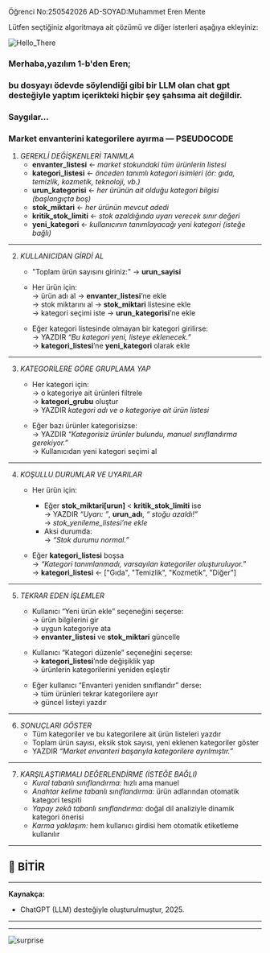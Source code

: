 Öğrenci No:250542026
AD-SOYAD:Muhammet Eren Mente

Lütfen seçtiğiniz algoritmaya ait çözümü ve diğer isterleri aşağıya ekleyiniz:






![Hello_There](https://media2.giphy.com/media/v1.Y2lkPTc5MGI3NjExYW0ydWU0NGRuMW93b2ZjdG54dmhpZmw2enIwbHFkajZkazJ1emh5ZCZlcD12MV9pbnRlcm5hbF9naWZfYnlfaWQmY3Q9Zw/Nx0rz3jtxtEre/giphy.gif)


### Merhaba,yazılım 1-b'den Eren;  
### bu dosyayı ödevde söylendiği gibi bir LLM olan chat gpt desteğiyle yaptım içerikteki hiçbir şey şahsıma ait değildir. 
### Saygılar...


### Market envanterini kategorilere ayırma — PSEUDOCODE

1. *GEREKLİ DEĞİŞKENLERİ TANIMLA*  
   - **envanter_listesi** ← *market stokundaki tüm ürünlerin listesi*  
   - **kategori_listesi** ← *önceden tanımlı kategori isimleri (ör: gıda, temizlik, kozmetik, teknoloji, vb.)*  
   - **urun_kategorisi** ← *her ürünün ait olduğu kategori bilgisi (başlangıçta boş)*  
   - **stok_miktari** ← *her ürünün mevcut adedi*  
   - **kritik_stok_limiti** ← *stok azaldığında uyarı verecek sınır değeri*  
   - **yeni_kategori** ← *kullanıcının tanımlayacağı yeni kategori (isteğe bağlı)*  

---

2. *KULLANICIDAN GİRDİ AL*  
   - "Toplam ürün sayısını giriniz:" → **urun_sayisi**  
   - Her ürün için:  
       → ürün adı al → **envanter_listesi**’ne ekle  
       → stok miktarını al → **stok_miktari** listesine ekle  
       → kategori seçimi iste → **urun_kategorisi**’ne ekle  

   - Eğer kategori listesinde olmayan bir kategori girilirse:  
       → YAZDIR *“Bu kategori yeni, listeye eklenecek.”*  
       → **kategori_listesi**’ne **yeni_kategori** olarak ekle  

---

3. *KATEGORİLERE GÖRE GRUPLAMA YAP*  
   - Her kategori için:  
       → o kategoriye ait ürünleri filtrele  
       → **kategori_grubu** oluştur  
       → YAZDIR *kategori adı ve o kategoriye ait ürün listesi*  

   - Eğer bazı ürünler kategorisizse:  
       → YAZDIR *“Kategorisiz ürünler bulundu, manuel sınıflandırma gerekiyor.”*  
       → Kullanıcıdan yeni kategori seçimi al  

---

4. *KOŞULLU DURUMLAR VE UYARILAR*  
   - Her ürün için:  
       - Eğer **stok_miktari[urun]** < **kritik_stok_limiti** ise  
           → YAZDIR *“Uyarı: ”*, **urun_adı**, *“ stoğu azaldı!”*  
           → *stok_yenileme_listesi’ne ekle*  
       - Aksi durumda:  
           → *“Stok durumu normal.”*  

   - Eğer **kategori_listesi** boşsa  
       → *“Kategori tanımlanmadı, varsayılan kategoriler oluşturuluyor.”*  
       → **kategori_listesi** ← ["Gıda", "Temizlik", "Kozmetik", "Diğer"]  

---

5. *TEKRAR EDEN İŞLEMLER*  
   - Kullanıcı “Yeni ürün ekle” seçeneğini seçerse:  
       → ürün bilgilerini gir  
       → uygun kategoriye ata  
       → **envanter_listesi** ve **stok_miktari** güncelle  
   - Kullanıcı “Kategori düzenle” seçeneğini seçerse:  
       → **kategori_listesi**’nde değişiklik yap  
       → ürünlerin kategorilerini yeniden eşleştir  

   - Eğer kullanıcı “Envanteri yeniden sınıflandır” derse:  
       → tüm ürünleri tekrar kategorilere ayır  
       → güncel listeyi yazdır  

---

6. *SONUÇLARI GÖSTER*  
   - Tüm kategoriler ve bu kategorilere ait ürün listeleri yazdır  
   - Toplam ürün sayısı, eksik stok sayısı, yeni eklenen kategoriler göster  
   - YAZDIR *“Market envanteri başarıyla kategorilere ayrılmıştır.”*  

---

7. *KARŞILAŞTIRMALI DEĞERLENDİRME (İSTEĞE BAĞLI)*  
   - *Kural tabanlı sınıflandırma:* hızlı ama manuel  
   - *Anahtar kelime tabanlı sınıflandırma:* ürün adlarından otomatik kategori tespiti  
   - *Yapay zekâ tabanlı sınıflandırma:* doğal dil analiziyle dinamik kategori önerisi  
   - *Karma yaklaşım:* hem kullanıcı girdisi hem otomatik etiketleme kullanılır  

---

## 🔴 BİTİR

---
**Kaynakça:**  
- ChatGPT (LLM) desteğiyle oluşturulmuştur, 2025.  
---
---


![surprise](https://ngdblog.africa/wp-content/uploads/2023/01/Wow-gif.gif)
